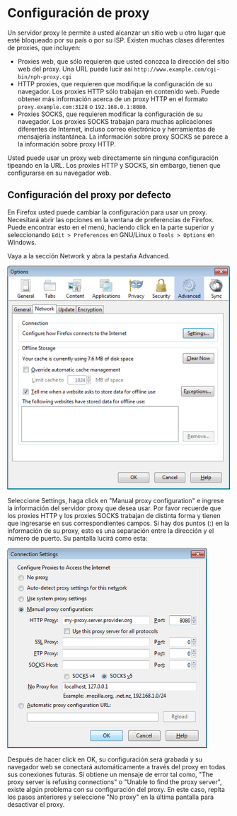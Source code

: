 Configuración de proxy
======================

Un servidor proxy le permite a usted alcanzar un sitio web u otro lugar que esté bloqueado por su país o por su ISP. Existen muchas clases diferentes de proxies, que incluyen:

 * Proxies web, que sólo requieren que usted conozca la dirección del sitio web del proxy. Una URL puede lucir así `http://www.example.com/cgi-bin/nph-proxy.cgi`
 * HTTP proxies, que requieren que modifique la configuración de su navegador. Los proxies HTTP sólo trabajan en contenido web. Puede obtener más información acerca de un proxy HTTP en el  formato `proxy.example.com:3128` o `192.168.0.1:8080`.
 * Proxies SOCKS, que requieren modificar la configuración de su navegador. Los proxies SOCKS trabajan para muchas aplicaciones diferentes de Internet, incluso correo electrónico y herramientas de mensajería instantánea. La información sobre proxy SOCKS se parece a la información sobre proxy HTTP.

Usted puede usar un proxy web directamente sin ninguna configuración tipeando en la URL. Los proxies HTTP y SOCKS, sin embargo, tienen que configurarse en su navegador web.

Configuración del proxy por defecto
-----------------------------------

En Firefox usted puede cambiar la configuración para usar un proxy. Necesitará abrir las opciones en la ventana de preferencias de Firefox. Puede encontrar esto en el menú, haciendo click en la parte superior y seleccionando `Edit > Preferences` en GNU/Linux o `Tools > Options` en Windows.

Vaya a la sección Network y abra la pestaña Advanced.

![Configurando un proxy](ff_proxy_1.png)

Seleccione Settings, haga click en "Manual proxy configuration" e ingrese la información del servidor proxy que desea usar. Por favor recuerde que los proxies HTTP y los proxies SOCKS trabajan de distinta forma y tienen que ingresarse en sus correspondientes campos. Si hay dos puntos (:) en la información de su proxy, esto es una separación entre la dirección y el número de puerto. Su pantalla lucirá como esta:

![Proxy para Firefox](ff_proxy_2.png)

Después de hacer click en OK, su configuración será grabada y su navegador web se conectará automáticamente a través del proxy en todas sus conexiones futuras. Si obtiene un mensaje de error tal como, "The proxy server is refusing connections" o "Unable to find the proxy server", existe algún problema con su configuración del proxy. En este caso, repita los pasos anteriores y seleccione "No proxy" en la última pantalla para desactivar el proxy.

